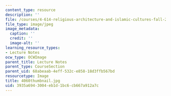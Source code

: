 ```yaml
---
content_type: resource
description: ''
file: /courses/4-614-religious-architecture-and-islamic-cultures-fall-2002/3935a6943004eb1d1bc6cb667a912a7c_4060thumbnail.jpg
file_type: image/jpeg
image_metadata:
  caption: ''
  credit: ''
  image-alt: ''
learning_resource_types:
- Lecture Notes
ocw_type: OCWImage
parent_title: Lecture Notes
parent_type: CourseSection
parent_uid: 68abeaab-4eff-532c-e858-18d3ffb567bd
resourcetype: Image
title: 4060thumbnail.jpg
uid: 3935a694-3004-eb1d-1bc6-cb667a912a7c
---
```

